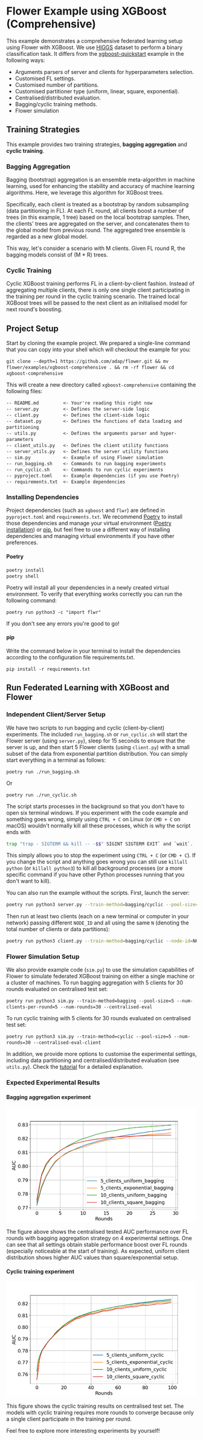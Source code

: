 # Flower Example using XGBoost (Comprehensive)

This example demonstrates a comprehensive federated learning setup using Flower with XGBoost.
We use [HIGGS](https://archive.ics.uci.edu/dataset/280/higgs) dataset to perform a binary classification task.
It differs from the [xgboost-quickstart](https://github.com/adap/flower/tree/main/examples/xgboost-quickstart) example in the following ways:

- Arguments parsers of server and clients for hyperparameters selection.
- Customised FL settings.
- Customised number of partitions.
- Customised partitioner type (uniform, linear, square, exponential).
- Centralised/distributed evaluation.
- Bagging/cyclic training methods.
- Flower simulation

## Training Strategies

This example provides two training strategies, **bagging aggregation** and **cyclic training**.

### Bagging Aggregation

Bagging (bootstrap) aggregation is an ensemble meta-algorithm in machine learning,
used for enhancing the stability and accuracy of machine learning algorithms.
Here, we leverage this algorithm for XGBoost trees.

Specifically, each client is treated as a bootstrap by random subsampling (data partitioning in FL).
At each FL round, all clients boost a number of trees (in this example, 1 tree) based on the local bootstrap samples.
Then, the clients' trees are aggregated on the server, and concatenates them to the global model from previous round.
The aggregated tree ensemble is regarded as a new global model.

This way, let's consider a scenario with M clients.
Given FL round R, the bagging models consist of (M * R) trees.

### Cyclic Training

Cyclic XGBoost training performs FL in a client-by-client fashion.
Instead of aggregating multiple clients,
there is only one single client participating in the training per round in the cyclic training scenario.
The trained local XGBoost trees will be passed to the next client as an initialised model for next round's boosting.

## Project Setup

Start by cloning the example project. We prepared a single-line command that you can copy into your shell which will checkout the example for you:

```shell
git clone --depth=1 https://github.com/adap/flower.git && mv flower/examples/xgboost-comprehensive . && rm -rf flower && cd xgboost-comprehensive
```

This will create a new directory called `xgboost-comprehensive` containing the following files:

```
-- README.md         <- Your're reading this right now
-- server.py         <- Defines the server-side logic
-- client.py         <- Defines the client-side logic
-- dataset.py        <- Defines the functions of data loading and partitioning
-- utils.py          <- Defines the arguments parser and hyper-parameters
-- client_utils.py   <- Defines the client utility functions
-- server_utils.py   <- Defines the server utility functions
-- sim.py            <- Example of using Flower simulation
-- run_bagging.sh    <- Commands to run bagging experiments
-- run_cyclic.sh     <- Commands to run cyclic experiments
-- pyproject.toml    <- Example dependencies (if you use Poetry)
-- requirements.txt  <- Example dependencies
```

### Installing Dependencies

Project dependencies (such as `xgboost` and `flwr`) are defined in `pyproject.toml` and `requirements.txt`. We recommend [Poetry](https://python-poetry.org/docs/) to install those dependencies and manage your virtual environment ([Poetry installation](https://python-poetry.org/docs/#installation)) or [pip](https://pip.pypa.io/en/latest/development/), but feel free to use a different way of installing dependencies and managing virtual environments if you have other preferences.

#### Poetry

```shell
poetry install
poetry shell
```

Poetry will install all your dependencies in a newly created virtual environment. To verify that everything works correctly you can run the following command:

```shell
poetry run python3 -c "import flwr"
```

If you don't see any errors you're good to go!

#### pip

Write the command below in your terminal to install the dependencies according to the configuration file requirements.txt.

```shell
pip install -r requirements.txt
```

## Run Federated Learning with XGBoost and Flower

### Independent Client/Server Setup

We have two scripts to run bagging and cyclic (client-by-client) experiments.
The included `run_bagging.sh` or `run_cyclic.sh` will start the Flower server (using `server.py`),
sleep for 15 seconds to ensure that the server is up,
and then start 5 Flower clients (using `client.py`) with a small subset of the data from exponential partition distribution.
You can simply start everything in a terminal as follows:

```shell
poetry run ./run_bagging.sh
```

Or

```shell
poetry run ./run_cyclic.sh
```

The script starts processes in the background so that you don't have to open six terminal windows.
If you experiment with the code example and something goes wrong, simply using `CTRL + C` on Linux (or `CMD + C` on macOS) wouldn't normally kill all these processes,
which is why the script ends with

```bash
trap "trap - SIGTERM && kill -- -$$" SIGINT SIGTERM EXIT` and `wait`.
```

This simply allows you to stop the experiment using `CTRL + C` (or `CMD + C`).
If you change the script and anything goes wrong you can still use `killall python` (or `killall python3`)
to kill all background processes (or a more specific command if you have other Python processes running that you don't want to kill).

You can also run the example without the scripts. First, launch the server:

```bash
poetry run python3 server.py --train-method=bagging/cyclic --pool-size=N --num-clients-per-round=N
```

Then run at least two clients (each on a new terminal or computer in your network) passing different `NODE_ID` and all using the same `N` (denoting the total number of clients or data partitions):

```bash
poetry run python3 client.py --train-method=bagging/cyclic --node-id=NODE_ID --num-partitions=N
```

### Flower Simulation Setup

We also provide example code (`sim.py`) to use the simulation capabilities of Flower to simulate federated XGBoost training on either a single machine or a cluster of machines.
To run bagging aggregation with 5 clients for 30 rounds evaluated on centralised test set:

```shell
poetry run python3 sim.py --train-method=bagging --pool-size=5 --num-clients-per-round=5 --num-rounds=30 --centralised-eval
```

To run cyclic training with 5 clients for 30 rounds evaluated on centralised test set:

```shell
poetry run python3 sim.py --train-method=cyclic --pool-size=5 --num-rounds=30 --centralised-eval-client
```

In addition, we provide more options to customise the experimental settings, including data partitioning and centralised/distributed evaluation (see `utils.py`).
Check the [tutorial](https://flower.dev/docs/framework/tutorial-quickstart-xgboost.html) for a detailed explanation.

### Expected Experimental Results

#### Bagging aggregation experiment

![](_static/xgboost_flower_auc_bagging.png)

The figure above shows the centralised tested AUC performance over FL rounds with bagging aggregation strategy on 4 experimental settings.
One can see that all settings obtain stable performance boost over FL rounds (especially noticeable at the start of training).
As expected, uniform client distribution shows higher AUC values than square/exponential setup.

#### Cyclic training experiment

![](_static/xgboost_flower_auc_cyclic.png)

This figure shows the cyclic training results on centralised test set.
The models with cyclic training requires more rounds to converge
because only a single client participate in the training per round.

Feel free to explore more interesting experiments by yourself!
